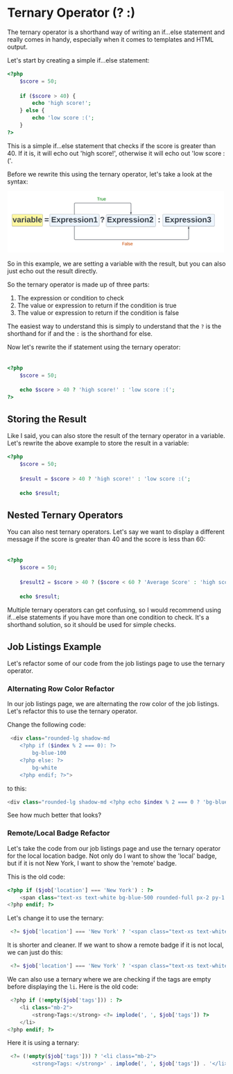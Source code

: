 # Ternary Operator (? :)

The ternary operator is a shorthand way of writing an if...else statement and really comes in handy, especially when it comes to templates and HTML output.

Let's start by creating a simple if...else statement:

```php
<?php
    $score = 50;

    if ($score > 40) {
        echo 'high score!';
    } else {
        echo 'low score :(';
    }
?>
```

This is a simple if...else statement that checks if the score is greater than 40. If it is, it will echo out 'high score!', otherwise it will echo out 'low score :('.

Before we rewrite this using the ternary operator, let's take a look at the syntax:

<img src="../assets/images/ternary.png" width="500" />

So in this example, we are setting a variable with the result, but you can also just echo out the result directly.

So the ternary operator is made up of three parts:

1. The expression or condition to check
2. The value or expression to return if the condition is true
3. The value or expression to return if the condition is false

The easiest way to understand this is simply to understand that the `?` is the shorthand for if and the `:` is the shorthand for else.

Now let's rewrite the if statement using the ternary operator:

```php

<?php
    $score = 50;

    echo $score > 40 ? 'high score!' : 'low score :(';
?>
```

## Storing the Result

Like I said, you can also store the result of the ternary operator in a variable. Let's rewrite the above example to store the result in a variable:

```php
<?php
    $score = 50;

    $result = $score > 40 ? 'high score!' : 'low score :(';

    echo $result;
```

## Nested Ternary Operators

You can also nest ternary operators. Let's say we want to display a different message if the score is greater than 40 and the score is less than 60:

```php

<?php
    $score = 50;

    $result2 = $score > 40 ? ($score < 60 ? 'Average Score' : 'high score!') : 'low score :(';

    echo $result;
```

Multiple ternary operators can get confusing, so I would recommend using if...else statements if you have more than one condition to check. It's a shorthand solution, so it should be used for simple checks.

## Job Listings Example

Let's refactor some of our code from the job listings page to use the ternary operator.

### Alternating Row Color Refactor

In our job listings page, we are alternating the row color of the job listings. Let's refactor this to use the ternary operator.

Change the following code:

```php
 <div class="rounded-lg shadow-md
    <?php if ($index % 2 === 0): ?>
        bg-blue-100
    <?php else: ?>
        bg-white
    <?php endif; ?>">
```

to this:

```php
<div class="rounded-lg shadow-md <?php echo $index % 2 === 0 ? 'bg-blue-100' : 'bg-white'; ?>">
```

See how much better that looks?

### Remote/Local Badge Refactor

Let's take the code from our job listings page and use the ternary operator for the local location badge. Not only do I want to show the 'local' badge, but if it is not New York, I want to show the 'remote' badge.

This is the old code:

```php
<?php if ($job['location'] === 'New York') : ?>
    <span class="text-xs text-white bg-blue-500 rounded-full px-2 py-1 ml-2">Local</span>
<?php endif; ?>
```

Let's change it to use the ternary:

```php
 <?= $job['location'] === 'New York' ? '<span class="text-xs text-white bg-blue-500 rounded-full px-2 py-1 ml-2">Local</span>' : '' ?>
```

It is shorter and cleaner. If we want to show a remote badge if it is not local, we can just do this:

```php
 <?= $job['location'] === 'New York' ? '<span class="text-xs text-white bg-blue-500 rounded-full px-2 py-1 ml-2">Local</span>' : '<span class="text-xs text-white bg-green-500 rounded-full px-2 py-1 ml-2">Remote</span>' ?>
```

We can also use a ternary where we are checking if the tags are empty before displaying the `li`. Here is the old code:

```php
 <?php if (!empty($job['tags'])) : ?>
    <li class="mb-2">
        <strong>Tags:</strong> <?= implode(', ', $job['tags']) ?>
    </li>
<?php endif; ?>
```

Here it is using a ternary:

```php
 <?= (!empty($job['tags'])) ? '<li class="mb-2">
        <strong>Tags: </strong>' . implode(', ', $job['tags']) . '</li>' : '' ?>
```